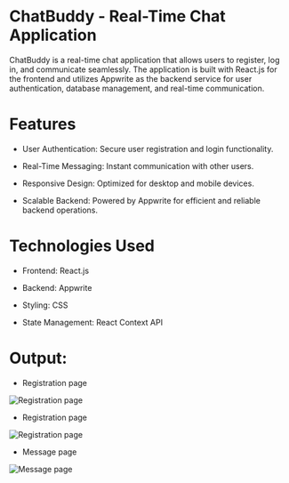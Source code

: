 
# ChatBuddy - Real-Time Chat Application

ChatBuddy is a real-time chat application that allows users to register, log in, and communicate seamlessly. The application is built with React.js for the frontend and utilizes Appwrite as the backend service for user authentication, database management, and real-time communication.

# Features
- User Authentication: Secure user registration and login functionality.

- Real-Time Messaging: Instant communication with other users.

- Responsive Design: Optimized for desktop and mobile devices.

- Scalable Backend: Powered by Appwrite for efficient and reliable backend operations.

# Technologies Used
- Frontend: React.js

- Backend: Appwrite

-  Styling: CSS

- State Management: React Context API 


# Output:



- Registration page
<img src="https://github.com/irshad1601/ChatBuddy/blob/main/src/assets/register.JPG" alt="Registration page" />

- Registration page
<img src="https://github.com/irshad1601/ChatBuddy/blob/main/src/assets/register.JPG" alt="Registration page" />
 

- Message page
<img src="https://github.com/irshad1601/ChatBuddy/blob/main/src/assets/message.JPG" alt="Message page" />


